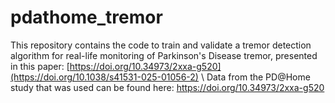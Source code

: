 # pdathome_tremor

This repository contains the code to train and validate a tremor detection algorithm for real-life monitoring of Parkinson's Disease tremor, presented in this paper: [https://doi.org/10.34973/2xxa-g520](https://doi.org/10.1038/s41531-025-01056-2) \\
Data from the PD@Home study that was used can be found here: https://doi.org/10.34973/2xxa-g520
